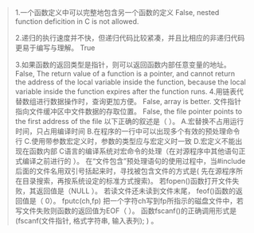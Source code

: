 > 1.一个函数定义中可以完整地包含另一个函数的定义
> False, nested function deficition in C is not allowed.
> 
> 2.递归的执行速度并不快，但递归代码比较紧凑，并且比相应的非递归代码更易于编写与理解。
> True
> 
> 3.如果函数的返回类型是指针，则可以返回函数内部任意变量的地址。
> False, The return value of a function is a pointer, and cannot return the address of the local variable inside the function, because the local variable inside the function expires after the function runs.
> 4.用链表代替数组进行数据操作时，查询更加方便。
> False, array is better.
> 文件指针指向文件缓冲区中文件数据的存取位置。
> False, the file pointer points to the first address of the file
> 以下正确的叙述是（ ）。
> A.宏替换不占用运行时间，只占用编译时间
> B.在程序的一行中可以出现多个有效的预处理命令行
> C.使用带参数宏定义时，参数的类型应与宏定义时一致
> D.宏定义不能出现在函数内部
> C语言的编译系统对宏命令的处理（在对源程序中其他语句正式编译之前进行的 ）。
> 在“文件包含”预处理语句的使用过程中，当#include后面的文件名用双引号括起来时，寻找被包含文件的方式是( 先在源程序所在目录搜索，再按系统设定的标准方式搜索)。
> 若fopen()函数打开文件失败，其返回值是（NULL ）。
> 若读文件还未读到文件末尾， feof()函数的返回值是（ 0）。
> fputc(ch,fp) 把一个字符ch写到fp所指示的磁盘文件中，若写文件失败则函数的返回值为EOF（ ）。
> 函数fscanf()的正确调用形式是(fscanf(文件指针, 格式字符串, 输入表列); ) 。










